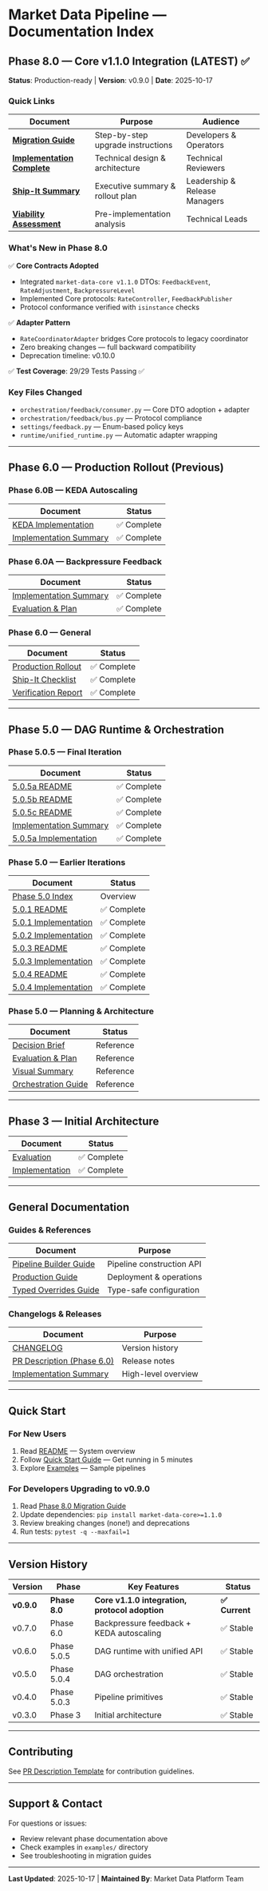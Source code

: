 # Market Data Pipeline — Documentation Index

## Phase 8.0 — Core v1.1.0 Integration (LATEST) ✅

**Status**: Production-ready | **Version**: v0.9.0 | **Date**: 2025-10-17

### Quick Links

| Document | Purpose | Audience |
|----------|---------|----------|
| [**Migration Guide**](PHASE_8.0_MIGRATION_GUIDE.md) | Step-by-step upgrade instructions | Developers & Operators |
| [**Implementation Complete**](../PHASE_8.0_IMPLEMENTATION_COMPLETE.md) | Technical design & architecture | Technical Reviewers |
| [**Ship-It Summary**](../PHASE_8.0_SHIP_IT_SUMMARY.md) | Executive summary & rollout plan | Leadership & Release Managers |
| [**Viability Assessment**](../PHASE_8.0_UPDATED_VIABILITY_ASSESSMENT.md) | Pre-implementation analysis | Technical Leads |

### What's New in Phase 8.0

✅ **Core Contracts Adopted**
- Integrated `market-data-core v1.1.0` DTOs: `FeedbackEvent`, `RateAdjustment`, `BackpressureLevel`
- Implemented Core protocols: `RateController`, `FeedbackPublisher`
- Protocol conformance verified with `isinstance` checks

✅ **Adapter Pattern**
- `RateCoordinatorAdapter` bridges Core protocols to legacy coordinator
- Zero breaking changes — full backward compatibility
- Deprecation timeline: v0.10.0

✅ **Test Coverage**: 29/29 Tests Passing ✅

### Key Files Changed

- `orchestration/feedback/consumer.py` — Core DTO adoption + adapter
- `orchestration/feedback/bus.py` — Protocol compliance
- `settings/feedback.py` — Enum-based policy keys
- `runtime/unified_runtime.py` — Automatic adapter wrapping

---

## Phase 6.0 — Production Rollout (Previous)

### Phase 6.0B — KEDA Autoscaling

| Document | Status |
|----------|--------|
| [KEDA Implementation](PHASE_6.0B_KEDA_AUTOSCALING.md) | ✅ Complete |
| [Implementation Summary](../PHASE_6.0B_IMPLEMENTATION_COMPLETE.md) | ✅ Complete |

### Phase 6.0A — Backpressure Feedback

| Document | Status |
|----------|--------|
| [Implementation Summary](../PHASE_6.0A_IMPLEMENTATION_COMPLETE.md) | ✅ Complete |
| [Evaluation & Plan](../PHASE_6.0AB_EVALUATION_AND_PLAN.md) | ✅ Complete |

### Phase 6.0 — General

| Document | Status |
|----------|--------|
| [Production Rollout](../PHASE_6.0_PRODUCTION_ROLLOUT.md) | ✅ Complete |
| [Ship-It Checklist](../PHASE_6.0_SHIP_IT_CHECKLIST.md) | ✅ Complete |
| [Verification Report](../PHASE_6.0_VERIFICATION_REPORT.md) | ✅ Complete |

---

## Phase 5.0 — DAG Runtime & Orchestration

### Phase 5.0.5 — Final Iteration

| Document | Status |
|----------|--------|
| [5.0.5a README](PHASE_5.0.5a_README.md) | ✅ Complete |
| [5.0.5b README](PHASE_5.0.5b_README.md) | ✅ Complete |
| [5.0.5c README](PHASE_5.0.5c_README.md) | ✅ Complete |
| [Implementation Summary](../PHASE_5.0.5_IMPLEMENTATION_COMPLETE.md) | ✅ Complete |
| [5.0.5a Implementation](../PHASE_5.0.5a_IMPLEMENTATION_COMPLETE.md) | ✅ Complete |

### Phase 5.0 — Earlier Iterations

| Document | Status |
|----------|--------|
| [Phase 5.0 Index](../PHASE_5_INDEX.md) | Overview |
| [5.0.1 README](PHASE_5.0.1_README.md) | ✅ Complete |
| [5.0.1 Implementation](../PHASE_5.0.1_IMPLEMENTATION_COMPLETE.md) | ✅ Complete |
| [5.0.2 Implementation](../PHASE_5.0.2_IMPLEMENTATION_COMPLETE.md) | ✅ Complete |
| [5.0.3 README](PHASE_5.0.3_README.md) | ✅ Complete |
| [5.0.3 Implementation](../PHASE_5.0.3_IMPLEMENTATION_COMPLETE.md) | ✅ Complete |
| [5.0.4 README](PHASE_5.0.4_README.md) | ✅ Complete |
| [5.0.4 Implementation](../PHASE_5.0.4_IMPLEMENTATION_COMPLETE.md) | ✅ Complete |

### Phase 5.0 — Planning & Architecture

| Document | Status |
|----------|--------|
| [Decision Brief](../PHASE_5_DECISION_BRIEF.md) | Reference |
| [Evaluation & Plan](../PHASE_5_EVALUATION_AND_PLAN.md) | Reference |
| [Visual Summary](../PHASE_5_VISUAL_SUMMARY.md) | Reference |
| [Orchestration Guide](ORCHESTRATION.md) | Reference |

---

## Phase 3 — Initial Architecture

| Document | Status |
|----------|--------|
| [Evaluation](../PHASE_3_EVALUATION.md) | ✅ Complete |
| [Implementation](../PHASE_3_IMPLEMENTATION_COMPLETE.md) | ✅ Complete |

---

## General Documentation

### Guides & References

| Document | Purpose |
|----------|---------|
| [Pipeline Builder Guide](PIPELINE_BUILDER.md) | Pipeline construction API |
| [Production Guide](PRODUCTION.md) | Deployment & operations |
| [Typed Overrides Guide](../TYPED_OVERRIDES_GUIDE.md) | Type-safe configuration |

### Changelogs & Releases

| Document | Purpose |
|----------|---------|
| [CHANGELOG](../CHANGELOG.md) | Version history |
| [PR Description (Phase 6.0)](../PR_PHASE_6.0_DESCRIPTION.md) | Release notes |
| [Implementation Summary](../IMPLEMENTATION_SUMMARY.md) | High-level overview |

---

## Quick Start

### For New Users

1. Read [README](../README.md) — System overview
2. Follow [Quick Start Guide](../QUICK_START_CORE.md) — Get running in 5 minutes
3. Explore [Examples](../examples/README.md) — Sample pipelines

### For Developers Upgrading to v0.9.0

1. Read [Phase 8.0 Migration Guide](PHASE_8.0_MIGRATION_GUIDE.md)
2. Update dependencies: `pip install market-data-core>=1.1.0`
3. Review breaking changes (none!) and deprecations
4. Run tests: `pytest -q --maxfail=1`

---

## Version History

| Version | Phase | Key Features | Status |
|---------|-------|--------------|--------|
| **v0.9.0** | **Phase 8.0** | **Core v1.1.0 integration, protocol adoption** | **✅ Current** |
| v0.7.0 | Phase 6.0 | Backpressure feedback + KEDA autoscaling | ✅ Stable |
| v0.6.0 | Phase 5.0.5 | DAG runtime with unified API | ✅ Stable |
| v0.5.0 | Phase 5.0.4 | DAG orchestration | ✅ Stable |
| v0.4.0 | Phase 5.0.3 | Pipeline primitives | ✅ Stable |
| v0.3.0 | Phase 3 | Initial architecture | ✅ Stable |

---

## Contributing

See [PR Description Template](../PR_DESCRIPTION.md) for contribution guidelines.

---

## Support & Contact

For questions or issues:
- Review relevant phase documentation above
- Check examples in `examples/` directory
- See troubleshooting in migration guides

---

**Last Updated**: 2025-10-17 | **Maintained By**: Market Data Platform Team

